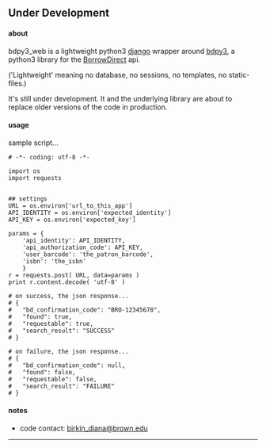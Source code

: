 ## Under Development


#### about

bdpy3_web is a lightweight python3 [django](https://www.djangoproject.com) wrapper around [bdpy3](https://github.com/birkin/bdpy3), a python3 library for the [BorrowDirect](http://www.borrowdirect.org) api.

('Lightweight' meaning no database, no sessions, no templates, no static-files.)

It's still under development. It and the underlying library are about to replace older versions of the code in production.


#### usage

sample script...

    # -*- coding: utf-8 -*-

    import os
    import requests


    ## settings
    URL = os.environ['url_to_this_app']
    API_IDENTITY = os.environ['expected_identity']
    API_KEY = os.environ['expected_key']

    params = {
        'api_identity': API_IDENTITY,
        'api_authorization_code': API_KEY,
        'user_barcode': 'the_patron_barcode',
        'isbn': 'the_isbn'
        }
    r = requests.post( URL, data=params )
    print r.content.decode( 'utf-8' )

    # on success, the json response...
    # {
    #   "bd_confirmation_code": "BRO-12345678",
    #   "found": true,
    #   "requestable": true,
    #   "search_result": "SUCCESS"
    # }

    # on failure, the json response...
    # {
    #   "bd_confirmation_code": null,
    #   "found": false,
    #   "requestable": false,
    #   "search_result": "FAILURE"
    # }


#### notes

- code contact: birkin_diana@brown.edu

---

